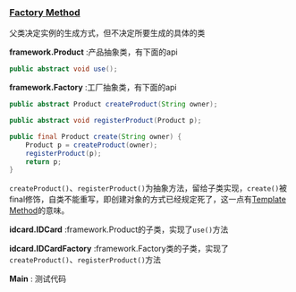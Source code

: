 ### [Factory Method](https://github.com/Andrewpqc/design-patterns/tree/master/factory-method/src) 
父类决定实例的生成方式，但不决定所要生成的具体的类

**framework.Product** :产品抽象类，有下面的api
``` java
public abstract void use();
```

**framework.Factory** :工厂抽象类，有下面的api
``` java
public abstract Product createProduct(String owner);

public abstract void registerProduct(Product p);

public final Product create(String owner) {
    Product p = createProduct(owner);
    registerProduct(p);
    return p;
}
```
`createProduct()`、`registerProduct()`为抽象方法，留给子类实现，`create()`被final修饰，自类不能重写，即创建对象的方式已经规定死了，这一点有[Template Method](https://github.com/Andrewpqc/design-patterns/tree/master/template-method/src)的意味。

**idcard.IDCard** :framework.Product的子类，实现了`use()`方法

**idcard.IDCardFactory** :framework.Factory类的子类，实现了`createProduct()`、`registerProduct()`方法

**Main** : 测试代码